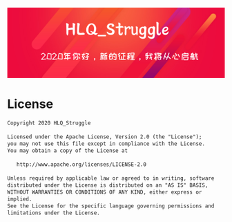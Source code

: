 
<p style="text-align: center;"><img src="/Images/HLQ_Struggle.png" alt="HLQ_Struggle 心语"></img></p>

License
=======

    Copyright 2020 HLQ_Struggle

    Licensed under the Apache License, Version 2.0 (the "License");
    you may not use this file except in compliance with the License.
    You may obtain a copy of the License at

       http://www.apache.org/licenses/LICENSE-2.0

    Unless required by applicable law or agreed to in writing, software
    distributed under the License is distributed on an "AS IS" BASIS,
    WITHOUT WARRANTIES OR CONDITIONS OF ANY KIND, either express or implied.
    See the License for the specific language governing permissions and
    limitations under the License.

